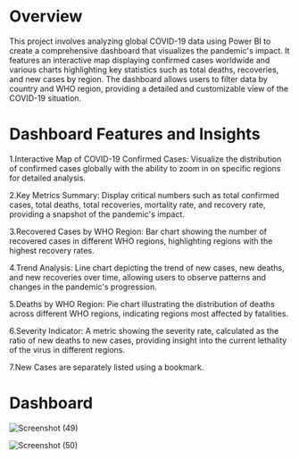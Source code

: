 # Overview
This project involves analyzing global COVID-19 data using Power BI to create a comprehensive dashboard that visualizes the pandemic's impact. It features an interactive map displaying confirmed cases worldwide and various charts highlighting key statistics such as total deaths, recoveries, and new cases by region. The dashboard allows users to filter data by country and WHO region, providing a detailed and customizable view of the COVID-19 situation.

# Dashboard Features and Insights

1.Interactive Map of COVID-19 Confirmed Cases: Visualize the distribution of confirmed cases globally with the ability to zoom in on specific regions for detailed analysis.

2.Key Metrics Summary: Display critical numbers such as total confirmed cases, total deaths, total recoveries, mortality rate, and recovery rate, providing a snapshot of the pandemic's impact.

3.Recovered Cases by WHO Region: Bar chart showing the number of recovered cases in different WHO regions, highlighting regions with the highest recovery rates.

4.Trend Analysis: Line chart depicting the trend of new cases, new deaths, and new recoveries over time, allowing users to observe patterns and changes in the pandemic's progression.

5.Deaths by WHO Region: Pie chart illustrating the distribution of deaths across different WHO regions, indicating regions most affected by fatalities.

6.Severity Indicator: A metric showing the severity rate, calculated as the ratio of new deaths to new cases, providing insight into the current lethality of the virus in different regions.

7.New Cases are separately listed using a bookmark.

# Dashboard 

![Screenshot (49)](https://github.com/user-attachments/assets/46cf3c8a-c2d3-4ce1-a2a2-aafbccbba4b2)

![Screenshot (50)](https://github.com/user-attachments/assets/4cb7c2b8-4802-406f-a814-79985013f0ae)






